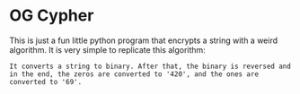 # OG Cypher

This is just a fun little python program that encrypts a string with a weird algorithm.
It is very simple to replicate this algorithm:
```
It converts a string to binary. After that, the binary is reversed and in the end, the zeros are converted to '420', and the ones are converted to '69'.
```
